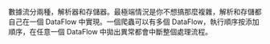 數據流分兩種，解析器和存儲器。最極端情況是你不想搞那麼複雜，解析和存儲都自己在一個 DataFlow 中實現。一個爬蟲可以有多個 DataFlow，執行順序按添加順序，在任意一個 DataFlow 中拋出異常都會中斷整個處理流程。

